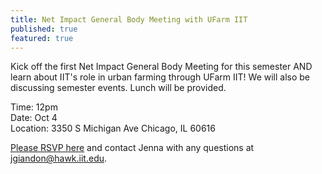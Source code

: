 ```yaml
---
title: Net Impact General Body Meeting with UFarm IIT
published: true
featured: true
---
```


Kick off the first Net Impact General Body Meeting for this semester AND learn about IIT's role in urban farming through UFarm IIT! We will also be discussing semester events. Lunch will be provided.

Time: 12pm<br>
Date: Oct 4<br>
Location: 3350 S Michigan Ave Chicago, IL 60616

[Please RSVP here](https://docs.google.com/forms/d/1ilf1LU10alQpmNSgdESuCmLXpEAWsYTeSQnqRkKPuOU/viewform?usp=send_form) and contact Jenna with any questions at jgiandon@hawk.iit.edu.
